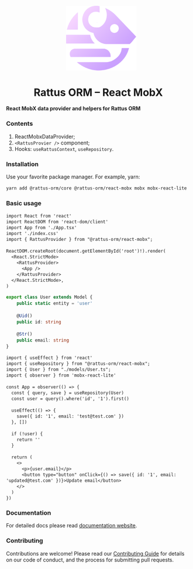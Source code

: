 <p align="center">
  <img style="margin-right: -15px" width="192px" src="https://raw.githubusercontent.com/lyohaplotinka/rattus-orm/main/assets/logo.svg" alt="Rattus ORM">
</p>

<h1 align="center">Rattus ORM – React MobX</h1>

**React MobX data provider and helpers for Rattus ORM**

### Contents
1. ReactMobxDataProvider;
2. `<RattusProvier />` component;
3. Hooks: `useRattusContext`, `useRepository`.

### Installation
Use your favorite package manager. For example, yarn:
```bash
yarn add @rattus-orm/core @rattus-orm/react-mobx mobx mobx-react-lite
```
### Basic usage
```tsx title="main.tsx"
import React from 'react'
import ReactDOM from 'react-dom/client'
import App from './App.tsx'
import './index.css'
import { RattusProvider } from "@rattus-orm/react-mobx";

ReactDOM.createRoot(document.getElementById('root')!).render(
  <React.StrictMode>
    <RattusProvider>
      <App />
    </RattusProvider>
  </React.StrictMode>,
)
```

```typescript title="models/User.ts"
export class User extends Model {
    public static entity = 'user'
    
    @Uid()
    public id: string
    
    @Str()
    public email: string
}
```

```tsx title="App.tsx"
import { useEffect } from 'react'
import { useRepository } from "@rattus-orm/react-mobx";
import { User } from "./models/User.ts";
import { observer } from 'mobx-react-lite'

const App = observer(() => {
  const { query, save } = useRepository(User)
  const user = query().where('id', '1').first()

  useEffect(() => {
    save({ id: '1', email: 'test@test.com' })
  }, [])

  if (!user) {
    return ''
  }

  return (
    <>
      <p>{user.email}</p>
      <button type="button" onClick={() => save({ id: '1', email: 'updated@test.com' })}>Update email</button>
    </>
  )
})
```

### Documentation
For detailed docs please read [documentation website](https://lyohaplotinka.github.io/rattus-orm/docs/category/mobx-integration-react).

### Contributing
Contributions are welcome! Please read our [Contributing Guide](../../CONTRIBUTING.md) for details on our code of conduct, and the process for submitting pull requests.
